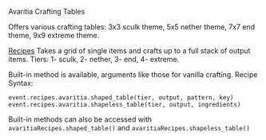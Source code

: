 Avaritia Crafting Tables

Offers various crafting tables: 3x3 sculk theme, 5x5 nether theme, 7x7 end theme, 9x9 extreme theme.

<ins>Recipes</ins>
Takes a grid of single items and crafts up to a full stack of output items.
Tiers: 1- sculk, 2- nether, 3- end, 4- extreme.

Built-in method is available, arguments like those for vanilla crafting.
Recipe Syntax:
```
event.recipes.avaritia.shaped_table(tier, output, pattern, key)
event.recipes.avaritia.shapeless_table(tier, output, ingredients)
```

Built-in methods can also be accessed with `avaritiaRecipes.shaped_table()` and `avaritiaRecipes.shapeless_table()`